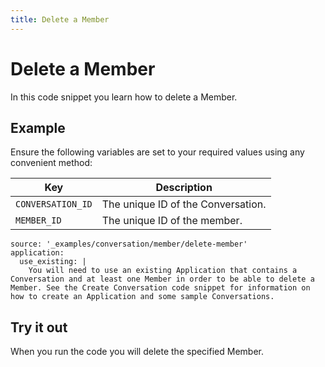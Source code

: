```yaml
---
title: Delete a Member
---
```


# Delete a Member

In this code snippet you learn how to delete a Member.

## Example

Ensure the following variables are set to your required values using any convenient method:

Key | Description
-- | --
`CONVERSATION_ID` | The unique ID of the Conversation.
`MEMBER_ID` | The unique ID of the member.

```code_snippets
source: '_examples/conversation/member/delete-member'
application:
  use_existing: |
    You will need to use an existing Application that contains a Conversation and at least one Member in order to be able to delete a Member. See the Create Conversation code snippet for information on how to create an Application and some sample Conversations.
```

## Try it out

When you run the code you will delete the specified Member.
